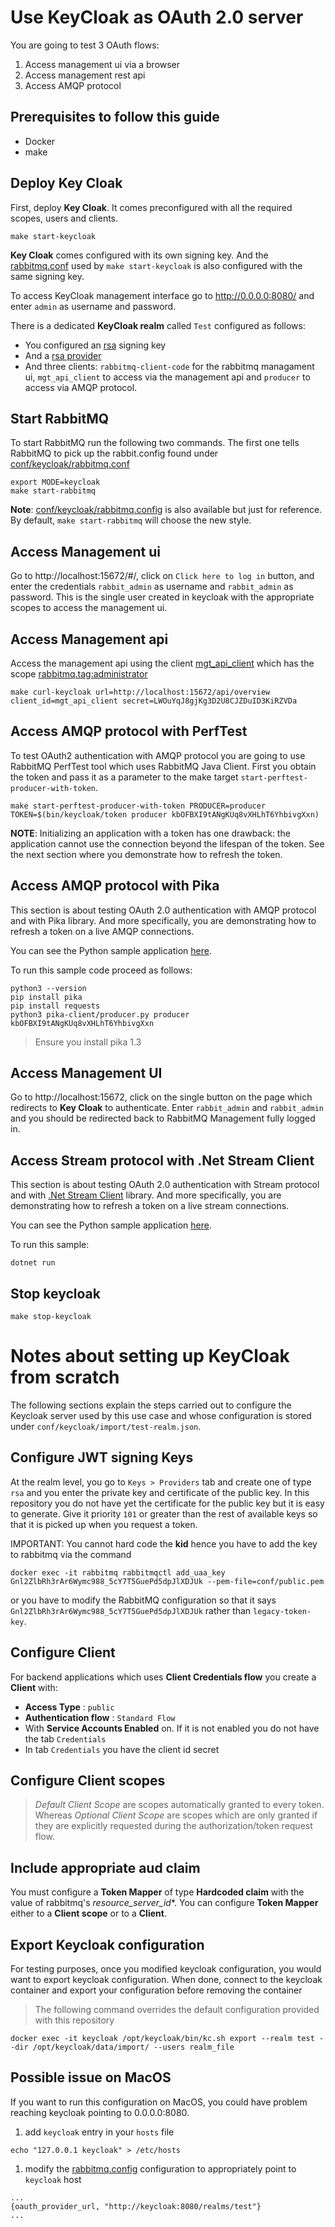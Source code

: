 # Use KeyCloak as OAuth 2.0 server

You are going to test 3 OAuth flows:
1. Access management ui via a browser
2. Access management rest api
3. Access AMQP protocol

## Prerequisites to follow this guide

- Docker
- make

## Deploy Key Cloak

First, deploy **Key Cloak**. It comes preconfigured with all the required scopes, users and clients.
```
make start-keycloak
```
**Key Cloak** comes configured with its own signing key. And the [rabbitmq.conf](../conf/keycloak/rabbitmq.conf)
used by `make start-keycloak` is also configured with the same signing key.

To access KeyCloak management interface go to http://0.0.0.0:8080/ and enter `admin` as username and password.

There is a dedicated **KeyCloak realm** called `Test` configured as follows:
- You configured an [rsa](http://0.0.0.0:8080/admin/master/console/#/realms/test/keys) signing key
- And a [rsa provider](http://0.0.0.0:8080/admin/master/console/#/realms/test/keys/providers)
- And three clients: `rabbitmq-client-code` for the rabbitmq managament ui, `mgt_api_client` to access via the
management api and `producer` to access via AMQP protocol.


## Start RabbitMQ

To start RabbitMQ run the following two commands. The first one tells RabbitMQ to pick up the
rabbit.config found under [conf/keycloak/rabbitmq.conf](../conf/keycloak/rabbitmq.conf)
```
export MODE=keycloak
make start-rabbitmq
```
**Note**: [conf/keycloak/rabbitmq.config](../conf/keycloak/rabbitmq.config) is also available but just for
reference. By default, `make start-rabbitmq` will choose the new style.

## Access Management ui

Go to http://localhost:15672/#/, click on `Click here to log in` button, and enter the credentials
`rabbit_admin` as username and `rabbit_admin` as password. This is the single user created in keycloak with the
appropriate scopes to access the management ui.

## Access Management api

Access the management api using the client [mgt_api_client](http://0.0.0.0:8080/admin/master/console/#/realms/test/clients/c5be3c24-0c88-4672-a77a-79002fcc9a9d) which has the scope [rabbitmq.tag:administrator](http://0.0.0.0:8080/admin/master/console/#/realms/test/client-scopes/f6e6dd62-22bf-4421-910e-e6070908764c)

```
make curl-keycloak url=http://localhost:15672/api/overview client_id=mgt_api_client secret=LWOuYqJ8gjKg3D2U8CJZDuID3KiRZVDa
```

## Access AMQP protocol with PerfTest

To test OAuth2 authentication with AMQP protocol you are going to use RabbitMQ PerfTest tool which uses RabbitMQ Java Client.
First you obtain the token and pass it as a parameter to the make target `start-perftest-producer-with-token`.

```
make start-perftest-producer-with-token PRODUCER=producer TOKEN=$(bin/keycloak/token producer kbOFBXI9tANgKUq8vXHLhT6YhbivgXxn)
```

**NOTE**: Initializing an application with a token has one drawback: the application cannot use the connection beyond the lifespan of the token. See the next section where you demonstrate how to refresh the token.

## Access AMQP protocol with Pika

This section is about testing OAuth 2.0 authentication with AMQP protocol and with Pika library. And more specifically, you
are demonstrating how to refresh a token on a live AMQP connections.

You can see the Python sample application [here](../pika-client/producer.py).

To run this sample code proceed as follows:
```
python3 --version
pip install pika
pip install requests
python3 pika-client/producer.py producer kbOFBXI9tANgKUq8vXHLhT6YhbivgXxn
```
> Ensure you install pika 1.3

## Access Management UI

Go to http://localhost:15672, click on the single button on the page which redirects to **Key Cloak** to authenticate.
Enter `rabbit_admin` and `rabbit_admin` and you should be redirected back to RabbitMQ Management fully logged in.


## Access Stream protocol with .Net Stream Client

This section is about testing OAuth 2.0 authentication with Stream protocol and with [.Net Stream Client](https://github.com/rabbitmq/rabbitmq-stream-dotnet-client) library. And more specifically, you
are demonstrating how to refresh a token on a live stream connections.

You can see the Python sample application [here](../stream_dot_net/Keycloak/).

To run this sample:

```
dotnet run
```


## Stop keycloak

`make stop-keycloak`


# Notes about setting up KeyCloak from scratch

The following sections explain the steps carried out to configure the Keycloak
server used by this use case and whose configuration is stored under `conf/keycloak/import/test-realm.json`.

## Configure JWT signing Keys

At the realm level, you go to `Keys > Providers` tab and create one of type `rsa` and you enter the
private key and certificate of the public key. In this repository you do not have yet the certificate
for the public key but it is easy to generate. Give it priority `101` or greater than the rest of
available keys so that it is picked up when you request a token.

IMPORTANT: You cannot hard code the **kid** hence you have to add the key to rabbitmq via the command
```
docker exec -it rabbitmq rabbitmqctl add_uaa_key Gnl2ZlbRh3rAr6Wymc988_5cY7T5GuePd5dpJlXDJUk --pem-file=conf/public.pem
```
or you have to modify the RabbitMQ configuration so that it says `Gnl2ZlbRh3rAr6Wymc988_5cY7T5GuePd5dpJlXDJUk`
rather than `legacy-token-key`.

## Configure Client

For backend applications which uses **Client Credentials flow** you create a **Client** with:
- **Access Type** : `public`
- **Authentication flow** : `Standard Flow`
- With **Service Accounts Enabled** on. If it is not enabled you do not have the tab `Credentials`
- In tab `Credentials` you have the client id secret


## Configure Client scopes

> *Default Client Scope* are scopes automatically granted to every token. Whereas *Optional Client Scope* are
scopes which are only granted if they are explicitly requested during the authorization/token request flow.


## Include appropriate aud claim

You must configure a **Token Mapper** of type **Hardcoded claim** with the value of rabbitmq's *resource_server_id**.
You can configure **Token Mapper** either to a **Client scope** or to a **Client**.

## Export Keycloak configuration
For testing purposes, once you modified keycloak configuration, you would want to export keycloak configuration.
When done, connect to the keycloak container and export your configuration before removing the container
> The following command overrides the default configuration provided with this repository
```shell
docker exec -it keycloak /opt/keycloak/bin/kc.sh export --realm test --dir /opt/keycloak/data/import/ --users realm_file
```

## Possible issue on MacOS

If you want to run this configuration on MacOS, you could have problem reaching keycloak pointing to 0.0.0.0:8080.

1. add `keycloak` entry in your `hosts` file
```shell
echo "127.0.0.1 keycloak" > /etc/hosts
```
1. modify the [rabbitmq.config](../conf/keycloak/rabbitmq.config) configuration to appropriately point to `keycloak` host
```shell
...
{oauth_provider_url, "http://keycloak:8080/realms/test"}
...
```

